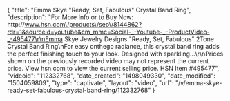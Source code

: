 {
    "title": "Emma Skye \"Ready, Set, Fabulous\" Crystal Band Ring",
    "description": "For More Info or to Buy Now: http:\/\/www.hsn.com\/products\/seo\/8144862?rdr=1&sourceid=youtube&cm_mmc=Social-_-Youtube-_-ProductVideo-_-495477\r\nEmma Skye Jewelry Designs \"Ready, Set, Fabulous\" 2Tone Crystal Band Ring\nFor easy onthego radiance, this crystal band ring adds the perfect finishing touch to your look. Designed with sparkling...\r\nPrices shown on the previously recorded video may not represent the current price.  View hsn.com to view the current selling price. HSN Item #495477",
    "videoid": "112332768",
    "date_created": "1498049330",
    "date_modified": "1504059809",
    "type": "captivate",
    "layout": "video",
    "url": "\/v\/emma-skye-ready-set-fabulous-crystal-band-ring\/112332768"
}